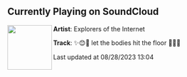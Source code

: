 ## Currently Playing on SoundCloud

[<img align="left" width="100" src="https://i1.sndcdn.com/artworks-LDgyUiwdiRZjkpYg-PsshyA-t500x500.jpg">](https://soundcloud.com/explorersoftheinternet/let-the-bodies-hit-the-floor)

**Artist**: Explorers of the Internet 

**Track**: ✨😊💖 let the bodies hit the floor 💖😊✨

Last updated at 08/28/2023 13:04
